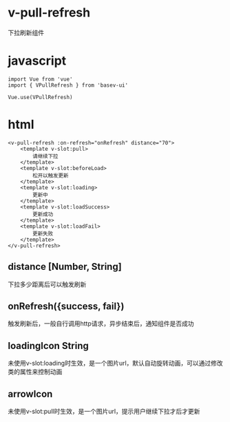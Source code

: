 # v-pull-refresh

下拉刷新组件

# javascript
```
import Vue from 'vue'
import { VPullRefresh } from 'basev-ui'

Vue.use(VPullRefresh)
```

# html
```
<v-pull-refresh :on-refresh="onRefresh" distance="70">
	<template v-slot:pull>
		请继续下拉
	</template>
	<template v-slot:beforeLoad>
		松开以触发更新
	</template>
	<template v-slot:loading>
		更新中
	</template>
	<template v-slot:loadSuccess>
		更新成功
	</template>
	<template v-slot:loadFail>
		更新失败
	</template>
</v-pull-refresh>
```

## distance [Number, String]
下拉多少距离后可以触发刷新

## onRefresh({success, fail})
触发刷新后，一般自行调用http请求，异步结束后，通知组件是否成功

## loadingIcon String
未使用v-slot:loading时生效，是一个图片url，默认自动旋转动画，可以通过修改类的属性来控制动画

## arrowIcon
未使用v-slot:pull时生效，是一个图片url，提示用户继续下拉才后才更新

